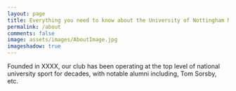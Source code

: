 ```yaml
---
layout: page
title: Everything you need to know about the University of Nottingham Men's Hockey Club
permalink: /about
comments: false
image: assets/images/AboutImage.jpg
imageshadow: true
---
```



Founded in XXXX, our club has been operating at the top level of national university sport for decades, with notable alumni including, Tom Sorsby, etc.




